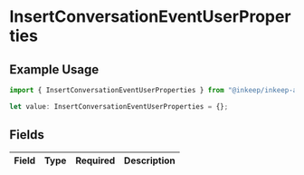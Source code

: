 # InsertConversationEventUserProperties

## Example Usage

```typescript
import { InsertConversationEventUserProperties } from "@inkeep/inkeep-analytics/models/components";

let value: InsertConversationEventUserProperties = {};
```

## Fields

| Field       | Type        | Required    | Description |
| ----------- | ----------- | ----------- | ----------- |